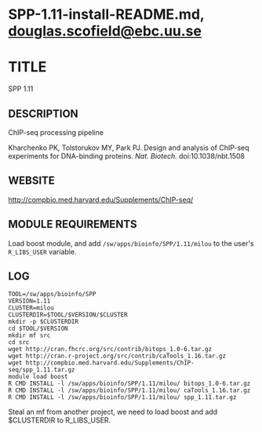 # SPP-1.11-install-README.md, douglas.scofield@ebc.uu.se

TITLE
=====

SPP 1.11

DESCRIPTION
-----------

ChIP-seq processing pipeline

Kharchenko PK, Tolstorukov MY, Park PJ. Design and analysis of ChIP-seq 
experiments for DNA-binding proteins.  *Nat. Biotech.* doi:10.1038/nbt.1508


WEBSITE
-------

<http://compbio.med.harvard.edu/Supplements/ChIP-seq/>


MODULE REQUIREMENTS
-------------------

Load boost module, and add `/sw/apps/bioinfo/SPP/1.11/milou` to the 
user's `R_LIBS_USER` variable.


LOG
---

    TOOL=/sw/apps/bioinfo/SPP
    VERSION=1.11
    CLUSTER=milou
    CLUSTERDIR=$TOOL/$VERSION/$CLUSTER
    mkdir -p $CLUSTERDIR
    cd $TOOL/$VERSION
    mkdir mf src
    cd src
    wget http://cran.fhcrc.org/src/contrib/bitops_1.0-6.tar.gz
    wget http://cran.r-project.org/src/contrib/caTools_1.16.tar.gz
    wget http://compbio.med.harvard.edu/Supplements/ChIP-seq/spp_1.11.tar.gz
    module load boost
    R CMD INSTALL -l /sw/apps/bioinfo/SPP/1.11/milou/ bitops_1.0-6.tar.gz 
    R CMD INSTALL -l /sw/apps/bioinfo/SPP/1.11/milou/ caTools_1.16.tar.gz 
    R CMD INSTALL -l /sw/apps/bioinfo/SPP/1.11/milou/ spp_1.11.tar.gz 


Steal an mf from another project, we need to load boost and add $CLUSTERDIR to R_LIBS_USER.

